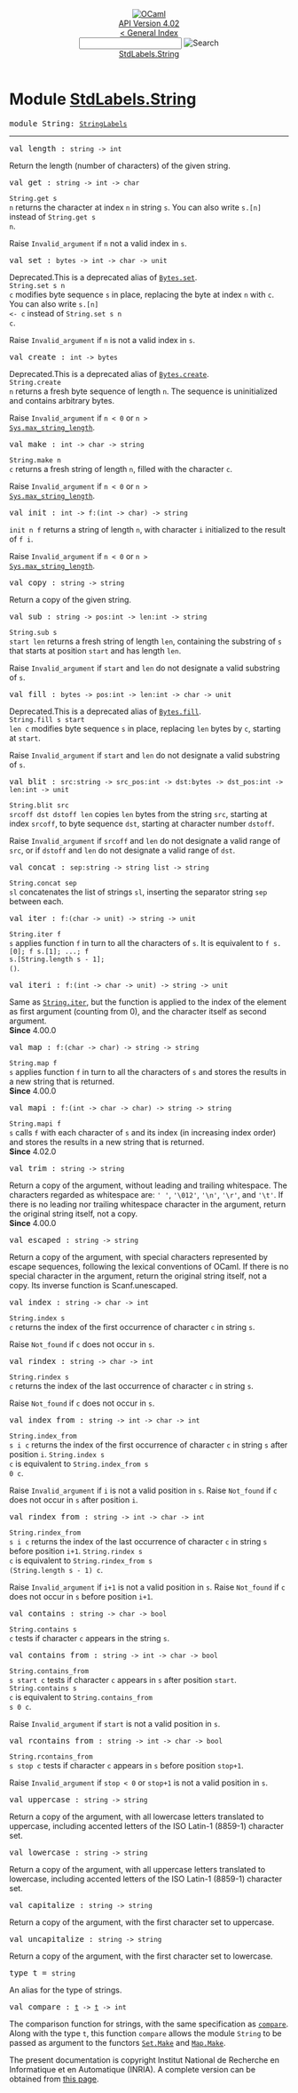 <!-- ((! set title API !)) ((! set documentation !)) ((! set api !)) ((! set nobreadcrumb !)) -->
<div class="api"><header><nav class="toc brand"><a class="brand" href="https://ocaml.org/"><img src="colour-logo-gray.svg" class="svg" alt="OCaml"></a></nav><nav class="toc"><div class="toc_version"><a href="/docs" id="version-select">API Version 4.02</a></div><a href="index.html">&lt; General Index</a><div class="api_search"><input type="text" name="apisearch" id="api_search" oninput="mySearch(false);" onkeypress="this.oninput();" onclick="this.oninput();" onpaste="this.oninput();">
<img src="search_icon.svg" alt="Search" class="svg" onclick="mySearch(false)"></div>
<div id="search_results"></div><div class="toc_title"><a href="#top">StdLabels.String</a></div><ul></ul></nav></header>

<h1>Module <a href="type_StdLabels.String.html">StdLabels.String</a></h1>

<pre><span class="keyword">module</span> String: <code class="type"><a href="StringLabels.html">StringLabels</a></code></pre><hr width="100%">

<pre><span id="VALlength"><span class="keyword">val</span> length</span> : <code class="type">string -&gt; int</code></pre><div class="info ">
Return the length (number of characters) of the given string.<br>
</div>

<pre><span id="VALget"><span class="keyword">val</span> get</span> : <code class="type">string -&gt; int -&gt; char</code></pre><div class="info ">
<code class="code"><span class="constructor">String</span>.get s n</code> returns the character at index <code class="code">n</code> in string <code class="code">s</code>.
   You can also write <code class="code">s.[n]</code> instead of <code class="code"><span class="constructor">String</span>.get s n</code>.
<p>

   Raise <code class="code"><span class="constructor">Invalid_argument</span></code> if <code class="code">n</code> not a valid index in <code class="code">s</code>.<br>
</p></div>

<pre><span id="VALset"><span class="keyword">val</span> set</span> : <code class="type">bytes -&gt; int -&gt; char -&gt; unit</code></pre><div class="info ">
<span class="warning">Deprecated.</span>This is a deprecated alias of <a href="Bytes.html#VALset"><code class="code"><span class="constructor">Bytes</span>.set</code></a>.<br>
<code class="code"><span class="constructor">String</span>.set s n c</code> modifies byte sequence <code class="code">s</code> in place,
   replacing the byte at index <code class="code">n</code> with <code class="code">c</code>.
   You can also write <code class="code">s.[n] &lt;- c</code> instead of <code class="code"><span class="constructor">String</span>.set s n c</code>.
<p>

   Raise <code class="code"><span class="constructor">Invalid_argument</span></code> if <code class="code">n</code> is not a valid index in <code class="code">s</code>.<br>
</p></div>

<pre><span id="VALcreate"><span class="keyword">val</span> create</span> : <code class="type">int -&gt; bytes</code></pre><div class="info ">
<span class="warning">Deprecated.</span>This is a deprecated alias of <a href="Bytes.html#VALcreate"><code class="code"><span class="constructor">Bytes</span>.create</code></a>.<br>
<code class="code"><span class="constructor">String</span>.create n</code> returns a fresh byte sequence of length <code class="code">n</code>.
   The sequence is uninitialized and contains arbitrary bytes.
<p>

   Raise <code class="code"><span class="constructor">Invalid_argument</span></code> if <code class="code">n &lt; 0</code> or <code class="code">n &gt; </code><a href="Sys.html#VALmax_string_length"><code class="code"><span class="constructor">Sys</span>.max_string_length</code></a>.<br>
</p></div>

<pre><span id="VALmake"><span class="keyword">val</span> make</span> : <code class="type">int -&gt; char -&gt; string</code></pre><div class="info ">
<code class="code"><span class="constructor">String</span>.make n c</code> returns a fresh string of length <code class="code">n</code>,
   filled with the character <code class="code">c</code>.
<p>

   Raise <code class="code"><span class="constructor">Invalid_argument</span></code> if <code class="code">n &lt; 0</code> or <code class="code">n &gt; </code><a href="Sys.html#VALmax_string_length"><code class="code"><span class="constructor">Sys</span>.max_string_length</code></a>.<br>
</p></div>

<pre><span id="VALinit"><span class="keyword">val</span> init</span> : <code class="type">int -&gt; f:(int -&gt; char) -&gt; string</code></pre><div class="info ">
<code class="code">init n f</code> returns a string of length <code class="code">n</code>,
    with character <code class="code">i</code> initialized to the result of <code class="code">f i</code>.
<p>

   Raise <code class="code"><span class="constructor">Invalid_argument</span></code> if <code class="code">n &lt; 0</code> or <code class="code">n &gt; </code><a href="Sys.html#VALmax_string_length"><code class="code"><span class="constructor">Sys</span>.max_string_length</code></a>.<br>
</p></div>

<pre><span id="VALcopy"><span class="keyword">val</span> copy</span> : <code class="type">string -&gt; string</code></pre><div class="info ">
Return a copy of the given string.<br>
</div>

<pre><span id="VALsub"><span class="keyword">val</span> sub</span> : <code class="type">string -&gt; pos:int -&gt; len:int -&gt; string</code></pre><div class="info ">
<code class="code"><span class="constructor">String</span>.sub s start len</code> returns a fresh string of length <code class="code">len</code>,
   containing the substring of <code class="code">s</code> that starts at position <code class="code">start</code> and
   has length <code class="code">len</code>.
<p>

   Raise <code class="code"><span class="constructor">Invalid_argument</span></code> if <code class="code">start</code> and <code class="code">len</code> do not
   designate a valid substring of <code class="code">s</code>.<br>
</p></div>

<pre><span id="VALfill"><span class="keyword">val</span> fill</span> : <code class="type">bytes -&gt; pos:int -&gt; len:int -&gt; char -&gt; unit</code></pre><div class="info ">
<span class="warning">Deprecated.</span>This is a deprecated alias of <a href="Bytes.html#VALfill"><code class="code"><span class="constructor">Bytes</span>.fill</code></a>.<br>
<code class="code"><span class="constructor">String</span>.fill s start len c</code> modifies byte sequence <code class="code">s</code> in place,
   replacing <code class="code">len</code> bytes by <code class="code">c</code>, starting at <code class="code">start</code>.
<p>

   Raise <code class="code"><span class="constructor">Invalid_argument</span></code> if <code class="code">start</code> and <code class="code">len</code> do not
   designate a valid substring of <code class="code">s</code>.<br>
</p></div>

<pre><span id="VALblit"><span class="keyword">val</span> blit</span> : <code class="type">src:string -&gt; src_pos:int -&gt; dst:bytes -&gt; dst_pos:int -&gt; len:int -&gt; unit</code></pre><div class="info ">
<code class="code"><span class="constructor">String</span>.blit src srcoff dst dstoff len</code> copies <code class="code">len</code> bytes
   from the string <code class="code">src</code>, starting at index <code class="code">srcoff</code>,
   to byte sequence <code class="code">dst</code>, starting at character number <code class="code">dstoff</code>.
<p>

   Raise <code class="code"><span class="constructor">Invalid_argument</span></code> if <code class="code">srcoff</code> and <code class="code">len</code> do not
   designate a valid range of <code class="code">src</code>, or if <code class="code">dstoff</code> and <code class="code">len</code>
   do not designate a valid range of <code class="code">dst</code>.<br>
</p></div>

<pre><span id="VALconcat"><span class="keyword">val</span> concat</span> : <code class="type">sep:string -&gt; string list -&gt; string</code></pre><div class="info ">
<code class="code"><span class="constructor">String</span>.concat sep sl</code> concatenates the list of strings <code class="code">sl</code>,
   inserting the separator string <code class="code">sep</code> between each.<br>
</div>

<pre><span id="VALiter"><span class="keyword">val</span> iter</span> : <code class="type">f:(char -&gt; unit) -&gt; string -&gt; unit</code></pre><div class="info ">
<code class="code"><span class="constructor">String</span>.iter f s</code> applies function <code class="code">f</code> in turn to all
   the characters of <code class="code">s</code>.  It is equivalent to
   <code class="code">f s.[0]; f s.[1]; ...; f s.[<span class="constructor">String</span>.length s - 1]; ()</code>.<br>
</div>

<pre><span id="VALiteri"><span class="keyword">val</span> iteri</span> : <code class="type">f:(int -&gt; char -&gt; unit) -&gt; string -&gt; unit</code></pre><div class="info ">
Same as <a href="String.html#VALiter"><code class="code"><span class="constructor">String</span>.iter</code></a>, but the
   function is applied to the index of the element as first argument
   (counting from 0), and the character itself as second argument.<br>
<b>Since</b> 4.00.0<br>
</div>

<pre><span id="VALmap"><span class="keyword">val</span> map</span> : <code class="type">f:(char -&gt; char) -&gt; string -&gt; string</code></pre><div class="info ">
<code class="code"><span class="constructor">String</span>.map f s</code> applies function <code class="code">f</code> in turn to all
   the characters of <code class="code">s</code> and stores the results in a new string that
   is returned.<br>
<b>Since</b> 4.00.0<br>
</div>

<pre><span id="VALmapi"><span class="keyword">val</span> mapi</span> : <code class="type">f:(int -&gt; char -&gt; char) -&gt; string -&gt; string</code></pre><div class="info ">
<code class="code"><span class="constructor">String</span>.mapi f s</code> calls <code class="code">f</code> with each character of <code class="code">s</code> and its
    index (in increasing index order) and stores the results in a new
    string that is returned.<br>
<b>Since</b> 4.02.0<br>
</div>

<pre><span id="VALtrim"><span class="keyword">val</span> trim</span> : <code class="type">string -&gt; string</code></pre><div class="info ">
Return a copy of the argument, without leading and trailing
   whitespace.  The characters regarded as whitespace are: <code class="code"><span class="string">' '</span></code>,
   <code class="code"><span class="string">'\012'</span></code>, <code class="code"><span class="string">'\n'</span></code>, <code class="code"><span class="string">'\r'</span></code>, and <code class="code"><span class="string">'\t'</span></code>.  If there is no leading nor
   trailing whitespace character in the argument, return the original
   string itself, not a copy.<br>
<b>Since</b> 4.00.0<br>
</div>

<pre><span id="VALescaped"><span class="keyword">val</span> escaped</span> : <code class="type">string -&gt; string</code></pre><div class="info ">
Return a copy of the argument, with special characters
   represented by escape sequences, following the lexical
   conventions of OCaml.  If there is no special
   character in the argument, return the original string itself,
   not a copy. Its inverse function is Scanf.unescaped.<br>
</div>

<pre><span id="VALindex"><span class="keyword">val</span> index</span> : <code class="type">string -&gt; char -&gt; int</code></pre><div class="info ">
<code class="code"><span class="constructor">String</span>.index s c</code> returns the index of the first
   occurrence of character <code class="code">c</code> in string <code class="code">s</code>.
<p>

   Raise <code class="code"><span class="constructor">Not_found</span></code> if <code class="code">c</code> does not occur in <code class="code">s</code>.<br>
</p></div>

<pre><span id="VALrindex"><span class="keyword">val</span> rindex</span> : <code class="type">string -&gt; char -&gt; int</code></pre><div class="info ">
<code class="code"><span class="constructor">String</span>.rindex s c</code> returns the index of the last
   occurrence of character <code class="code">c</code> in string <code class="code">s</code>.
<p>

   Raise <code class="code"><span class="constructor">Not_found</span></code> if <code class="code">c</code> does not occur in <code class="code">s</code>.<br>
</p></div>

<pre><span id="VALindex_from"><span class="keyword">val</span> index_from</span> : <code class="type">string -&gt; int -&gt; char -&gt; int</code></pre><div class="info ">
<code class="code"><span class="constructor">String</span>.index_from s i c</code> returns the index of the
   first occurrence of character <code class="code">c</code> in string <code class="code">s</code> after position <code class="code">i</code>.
   <code class="code"><span class="constructor">String</span>.index s c</code> is equivalent to <code class="code"><span class="constructor">String</span>.index_from s 0 c</code>.
<p>

   Raise <code class="code"><span class="constructor">Invalid_argument</span></code> if <code class="code">i</code> is not a valid position in <code class="code">s</code>.
   Raise <code class="code"><span class="constructor">Not_found</span></code> if <code class="code">c</code> does not occur in <code class="code">s</code> after position <code class="code">i</code>.<br>
</p></div>

<pre><span id="VALrindex_from"><span class="keyword">val</span> rindex_from</span> : <code class="type">string -&gt; int -&gt; char -&gt; int</code></pre><div class="info ">
<code class="code"><span class="constructor">String</span>.rindex_from s i c</code> returns the index of the
   last occurrence of character <code class="code">c</code> in string <code class="code">s</code> before position <code class="code">i+1</code>.
   <code class="code"><span class="constructor">String</span>.rindex s c</code> is equivalent to
   <code class="code"><span class="constructor">String</span>.rindex_from s (<span class="constructor">String</span>.length s - 1) c</code>.
<p>

   Raise <code class="code"><span class="constructor">Invalid_argument</span></code> if <code class="code">i+1</code> is not a valid position in <code class="code">s</code>.
   Raise <code class="code"><span class="constructor">Not_found</span></code> if <code class="code">c</code> does not occur in <code class="code">s</code> before position <code class="code">i+1</code>.<br>
</p></div>

<pre><span id="VALcontains"><span class="keyword">val</span> contains</span> : <code class="type">string -&gt; char -&gt; bool</code></pre><div class="info ">
<code class="code"><span class="constructor">String</span>.contains s c</code> tests if character <code class="code">c</code>
   appears in the string <code class="code">s</code>.<br>
</div>

<pre><span id="VALcontains_from"><span class="keyword">val</span> contains_from</span> : <code class="type">string -&gt; int -&gt; char -&gt; bool</code></pre><div class="info ">
<code class="code"><span class="constructor">String</span>.contains_from s start c</code> tests if character <code class="code">c</code>
   appears in <code class="code">s</code> after position <code class="code">start</code>.
   <code class="code"><span class="constructor">String</span>.contains s c</code> is equivalent to
   <code class="code"><span class="constructor">String</span>.contains_from s 0 c</code>.
<p>

   Raise <code class="code"><span class="constructor">Invalid_argument</span></code> if <code class="code">start</code> is not a valid position in <code class="code">s</code>.<br>
</p></div>

<pre><span id="VALrcontains_from"><span class="keyword">val</span> rcontains_from</span> : <code class="type">string -&gt; int -&gt; char -&gt; bool</code></pre><div class="info ">
<code class="code"><span class="constructor">String</span>.rcontains_from s stop c</code> tests if character <code class="code">c</code>
   appears in <code class="code">s</code> before position <code class="code">stop+1</code>.
<p>

   Raise <code class="code"><span class="constructor">Invalid_argument</span></code> if <code class="code">stop &lt; 0</code> or <code class="code">stop+1</code> is not a valid
   position in <code class="code">s</code>.<br>
</p></div>

<pre><span id="VALuppercase"><span class="keyword">val</span> uppercase</span> : <code class="type">string -&gt; string</code></pre><div class="info ">
Return a copy of the argument, with all lowercase letters
   translated to uppercase, including accented letters of the ISO
   Latin-1 (8859-1) character set.<br>
</div>

<pre><span id="VALlowercase"><span class="keyword">val</span> lowercase</span> : <code class="type">string -&gt; string</code></pre><div class="info ">
Return a copy of the argument, with all uppercase letters
   translated to lowercase, including accented letters of the ISO
   Latin-1 (8859-1) character set.<br>
</div>

<pre><span id="VALcapitalize"><span class="keyword">val</span> capitalize</span> : <code class="type">string -&gt; string</code></pre><div class="info ">
Return a copy of the argument, with the first character set to uppercase.<br>
</div>

<pre><span id="VALuncapitalize"><span class="keyword">val</span> uncapitalize</span> : <code class="type">string -&gt; string</code></pre><div class="info ">
Return a copy of the argument, with the first character set to lowercase.<br>
</div>

<pre><span id="TYPEt"><span class="keyword">type</span> <code class="type"></code>t</span> = <code class="type">string</code> </pre>
<div class="info ">
An alias for the type of strings.<br>
</div>


<pre><span id="VALcompare"><span class="keyword">val</span> compare</span> : <code class="type"><a href="StringLabels.html#TYPEt">t</a> -&gt; <a href="StringLabels.html#TYPEt">t</a> -&gt; int</code></pre><div class="info ">
The comparison function for strings, with the same specification as
    <a href="Pervasives.html#VALcompare"><code class="code">compare</code></a>.  Along with the type <code class="code">t</code>, this function <code class="code">compare</code>
    allows the module <code class="code"><span class="constructor">String</span></code> to be passed as argument to the functors
    <a href="Set.Make.html"><code class="code"><span class="constructor">Set</span>.<span class="constructor">Make</span></code></a> and <a href="Map.Make.html"><code class="code"><span class="constructor">Map</span>.<span class="constructor">Make</span></code></a>.<br>
</div>
<div class="copyright">The present documentation is copyright Institut National de Recherche en Informatique et en Automatique (INRIA). A complete version can be obtained from <a href="http://caml.inria.fr/pub/docs/manual-ocaml/">this page</a>.</div></div>